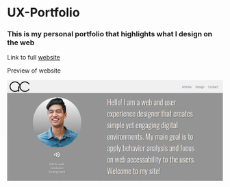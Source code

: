 # UX-Portfolio
<html>
  <h3>This is my personal portfolio that highlights what I design on the web</h2>
  <p>Link to full <a href="https://drew-design.netlify.com">website</a></p>
  <p>Preview of website</p>
  <img src="Preview of website.png">
</html>
